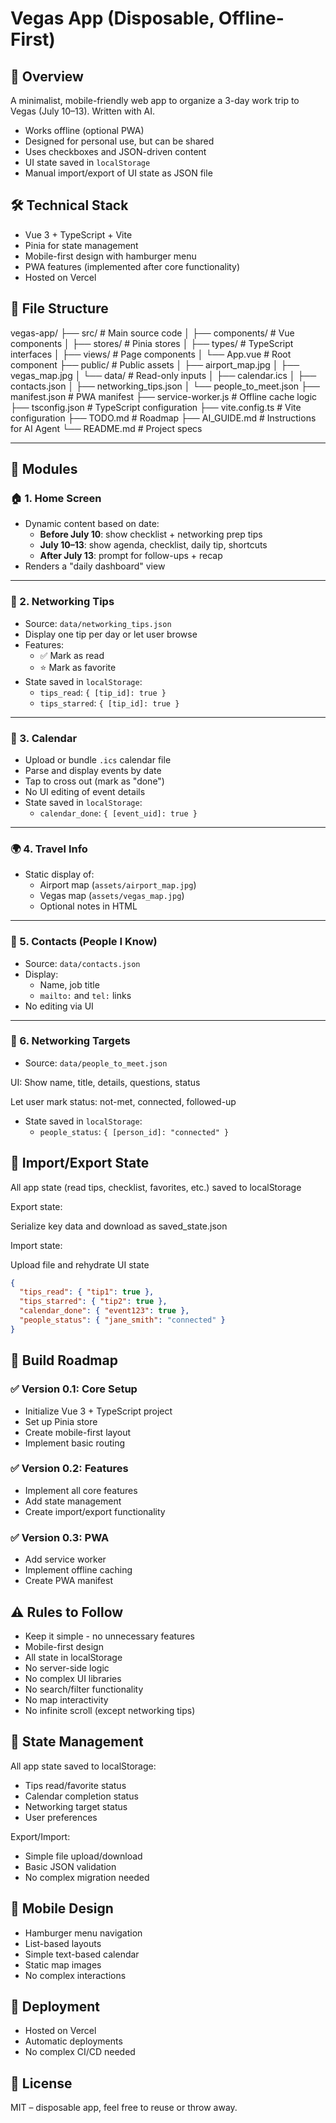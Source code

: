 # Vegas App (Disposable, Offline-First)

## 📌 Overview

A minimalist, mobile-friendly web app to organize a 3-day work trip to Vegas (July 10–13). Written with AI.

- Works offline (optional PWA)
- Designed for personal use, but can be shared
- Uses checkboxes and JSON-driven content
- UI state saved in `localStorage`
- Manual import/export of UI state as JSON file

## 🛠 Technical Stack

- Vue 3 + TypeScript + Vite
- Pinia for state management
- Mobile-first design with hamburger menu
- PWA features (implemented after core functionality)
- Hosted on Vercel

## 📁 File Structure

vegas-app/
├── src/ # Main source code
│   ├── components/ # Vue components
│   ├── stores/ # Pinia stores
│   ├── types/ # TypeScript interfaces
│   ├── views/ # Page components
│   └── App.vue # Root component
├── public/ # Public assets
│   ├── airport_map.jpg
│   ├── vegas_map.jpg
│   └── data/ # Read-only inputs
│       ├── calendar.ics
│       ├── contacts.json
│       ├── networking_tips.json
│       └── people_to_meet.json
├── manifest.json # PWA manifest
├── service-worker.js # Offline cache logic
├── tsconfig.json # TypeScript configuration
├── vite.config.ts # Vite configuration
├── TODO.md # Roadmap
├── AI_GUIDE.md # Instructions for AI Agent
└── README.md # Project specs

---

## 🧩 Modules

### 🏠 1. Home Screen
- Dynamic content based on date:
  - **Before July 10**: show checklist + networking prep tips
  - **July 10–13**: show agenda, checklist, daily tip, shortcuts
  - **After July 13**: prompt for follow-ups + recap
- Renders a "daily dashboard" view

---

### 💬 2. Networking Tips
- Source: `data/networking_tips.json`
- Display one tip per day or let user browse
- Features:
  - ✅ Mark as read
  - ⭐ Mark as favorite
- State saved in `localStorage`:
  - `tips_read`: `{ [tip_id]: true }`
  - `tips_starred`: `{ [tip_id]: true }`

---

### 📅 3. Calendar
- Upload or bundle `.ics` calendar file
- Parse and display events by date
- Tap to cross out (mark as "done")
- No UI editing of event details
- State saved in `localStorage`:
  - `calendar_done`: `{ [event_uid]: true }`

---

### 🌍 4. Travel Info
- Static display of:
  - Airport map (`assets/airport_map.jpg`)
  - Vegas map (`assets/vegas_map.jpg`)
  - Optional notes in HTML

---

### 📇 5. Contacts (People I Know)
- Source: `data/contacts.json`
- Display:
  - Name, job title
  - `mailto:` and `tel:` links
- No editing via UI

---

### 🧠 6. Networking Targets
- Source: `data/people_to_meet.json`

UI:
Show name, title, details, questions, status

Let user mark status: not-met, connected, followed-up
- State saved in `localStorage`:
  - `people_status`: `{ [person_id]: "connected" }`



## 🔁 Import/Export State
All app state (read tips, checklist, favorites, etc.) saved to localStorage

Export state:

Serialize key data and download as saved_state.json

Import state:

Upload file and rehydrate UI state
```json 
{
  "tips_read": { "tip1": true },
  "tips_starred": { "tip2": true },
  "calendar_done": { "event123": true },
  "people_status": { "jane_smith": "connected" }
}
```

## 🚧 Build Roadmap

### ✅ Version 0.1: Core Setup
- Initialize Vue 3 + TypeScript project
- Set up Pinia store
- Create mobile-first layout
- Implement basic routing

### ✅ Version 0.2: Features
- Implement all core features
- Add state management
- Create import/export functionality

### ✅ Version 0.3: PWA
- Add service worker
- Implement offline caching
- Create PWA manifest

## ⚠️ Rules to Follow
- Keep it simple - no unnecessary features
- Mobile-first design
- All state in localStorage
- No server-side logic
- No complex UI libraries
- No search/filter functionality
- No map interactivity
- No infinite scroll (except networking tips)

## 🔄 State Management
All app state saved to localStorage:
- Tips read/favorite status
- Calendar completion status
- Networking target status
- User preferences

Export/Import:
- Simple file upload/download
- Basic JSON validation
- No complex migration needed

## 📱 Mobile Design
- Hamburger menu navigation
- List-based layouts
- Simple text-based calendar
- Static map images
- No complex interactions

## 🚀 Deployment
- Hosted on Vercel
- Automatic deployments
- No complex CI/CD needed

## 🤝 License
MIT – disposable app, feel free to reuse or throw away.
